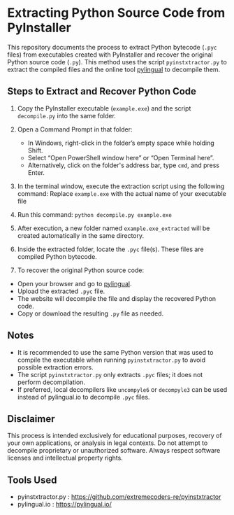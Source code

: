 # Extracting Python Source Code from PyInstaller

This repository documents the process to extract Python bytecode (`.pyc` files) from executables created with PyInstaller and recover the original Python source code (`.py`). This method uses the script `pyinstxtractor.py` to extract the compiled files and the online tool [pylingual](https://pylingual.io/) to decompile them.

## Steps to Extract and Recover Python Code

1. Copy the PyInstaller executable (`example.exe`) and the script `decompile.py` into the same folder.

2. Open a Command Prompt in that folder:
   - In Windows, right-click in the folder’s empty space while holding Shift.
   - Select “Open PowerShell window here” or “Open Terminal here”.
   - Alternatively, click on the folder's address bar, type `cmd`, and press Enter.

3. In the terminal window, execute the extraction script using the following command:
   Replace `example.exe` with the actual name of your executable file

 4. Run this command: `python decompile.py example.exe`

5. After execution, a new folder named `example.exe_extracted` will be created automatically in the same directory.

6. Inside the extracted folder, locate the `.pyc` file(s). These files are compiled Python bytecode.

7. To recover the original Python source code:
- Open your browser and go to [pylingual](https://pylingual.io/).
- Upload the extracted `.pyc` file.
- The website will decompile the file and display the recovered Python code.
- Copy or download the resulting `.py` file as needed.

## Notes

- It is recommended to use the same Python version that was used to compile the executable when running `pyinstxtractor.py` to avoid possible extraction errors.
- The script `pyinstxtractor.py` only extracts `.pyc` files; it does not perform decompilation.
- If preferred, local decompilers like `uncompyle6` or `decompyle3` can be used instead of pylingual.io to decompile `.pyc` files.

## Disclaimer

This process is intended exclusively for educational purposes, recovery of your own applications, or analysis in legal contexts. Do not attempt to decompile proprietary or unauthorized software. Always respect software licenses and intellectual property rights.

## Tools Used

- pyinstxtractor.py : https://github.com/extremecoders-re/pyinstxtractor
- pylingual.io : https://pylingual.io/
